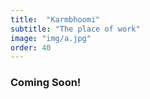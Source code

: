```yaml
---
title:  "Karmbhoomi"
subtitle: "The place of work"
image: "img/a.jpg"
order: 40
---
```


### Coming Soon!
